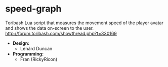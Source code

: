 # speed-graph
Toribash Lua script that measures the movement speed of the player avatar and shows the data on-screen to the user.\
http://forum.toribash.com/showthread.php?t=330169
* **Design:**
  * Lenárd Duncan
* **Programming:**
  * Fran (RickyRicon)
